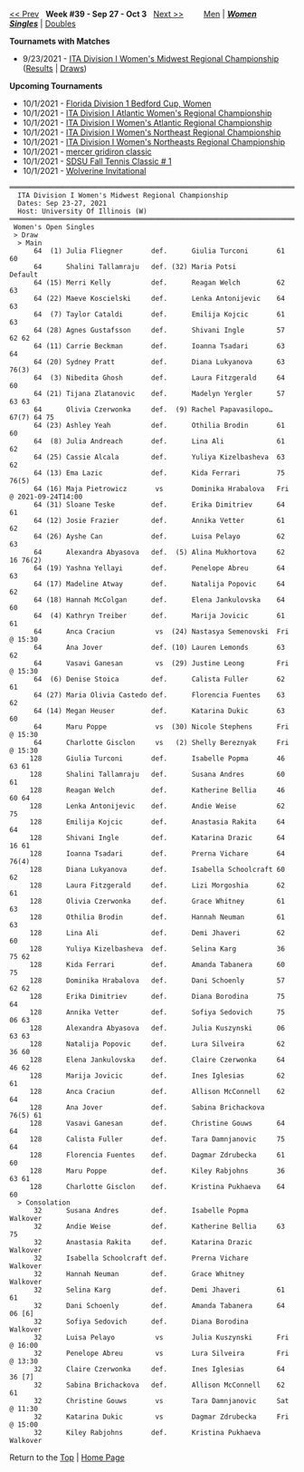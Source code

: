 <a name="top"></a>[<< Prev](women_singles_2138.md) &nbsp; **Week #39 - Sep 27 - Oct 3** &nbsp; [Next >>](women_singles_2140.md) &nbsp;&nbsp;&nbsp;&nbsp;&nbsp;&nbsp;&nbsp; [Men](./men_singles_2139.md) &#124; [***Women***](./women_singles_2139.md) &nbsp;&nbsp;&nbsp;&nbsp;&nbsp; [***Singles***](./women_singles_2139.md) &#124; [Doubles](./women_doubles_2139.md)

**Tournamets with Matches**  
- 9/23/2021 - [ITA Division I Women's Midwest Regional Championship](#21-30664) ([Results](#21-30664) &#124; <a href="https://colleges.wearecollegetennis.com/competitions/UniversityOfIllinoisW/Tournaments/Overview/D364C7F9-D5B0-4D5F-854B-5805EE070BE4" target="_blank">Draws</a>)  

**Upcoming Tournaments**  
- 10/1/2021 - <a href="https://colleges.wearecollegetennis.com/competitions/UnivOfSouthFloridaW/Tournaments/Overview/C3845735-BCB5-44DE-9B50-9FA2F75B1EE9" target="_blank">Florida Division 1 Bedford Cup, Women</a>  
- 10/1/2021 - <a href="https://colleges.wearecollegetennis.com/competitions/USNavalAcademyW/Tournaments/Overview/EB66D8AE-2B72-4A34-AF59-E6C67DA9A6D8" target="_blank">ITA Division I Atlantic Women's Regional Championship</a>  
- 10/1/2021 - <a href="https://colleges.wearecollegetennis.com/competitions/LibertyUniversityW/Tournaments/Overview/C52564C8-3C18-4053-9A72-29E45A0B7B93" target="_blank">ITA Division I Women's Atlantic Regional Championship</a>  
- 10/1/2021 - <a href="https://colleges.wearecollegetennis.com/competitions/UnivOfPennsylvaniaW/Tournaments/Overview/19C5EAFF-4E4C-4DBD-83F9-4FE76D915740" target="_blank">ITA Division I Women's Northeast Regional Championship</a>  
- 10/1/2021 - <a href="https://colleges.wearecollegetennis.com/competitions/USMilitaryAcademyW/Tournaments/Overview/191E2014-085B-4A50-9C88-E77ADCAC62E1" target="_blank">ITA Division I Women's Northeasts Regional Championship</a>  
- 10/1/2021 - <a href="https://colleges.wearecollegetennis.com/competitions/MercerUniversityM/Tournaments/Overview/DA1EFD3A-A2A3-47C3-8E11-2A83F6F6F79E" target="_blank">mercer gridiron classic</a>  
- 10/1/2021 - <a href="https://colleges.wearecollegetennis.com/competitions/SanDiegoStateUniversityW/Tournaments/Overview/1EB1A7C8-81F9-4DDF-BE0F-D8EB9551DEA5" target="_blank">SDSU Fall Tennis Classic # 1</a>  
- 10/1/2021 - <a href="https://colleges.wearecollegetennis.com/competitions/UniversityOfMichiganW/Tournaments/Overview/6AF18612-0DD9-474B-9A98-4C630E99D501" target="_blank">Wolverine Invitational</a>  

<a name="21-30664"></a>
~~~
════════════════════════════════════════════════════════════════════════════════════════
  ITA Division I Women's Midwest Regional Championship
  Dates: Sep 23-27, 2021
  Host: University Of Illinois (W)
════════════════════════════════════════════════════════════════════════════════════════
 Women's Open Singles
 > Draw
  > Main
      64  (1) Julia Fliegner       def.      Giulia Turconi       61 60
      64      Shalini Tallamraju   def. (32) Maria Potsi          Default
      64 (15) Merri Kelly          def.      Reagan Welch         62 63
      64 (22) Maeve Koscielski     def.      Lenka Antonijevic    64 63
      64  (7) Taylor Cataldi       def.      Emilija Kojcic       61 63
      64 (28) Agnes Gustafsson     def.      Shivani Ingle        57 62 62
      64 (11) Carrie Beckman       def.      Ioanna Tsadari       63 64
      64 (20) Sydney Pratt         def.      Diana Lukyanova      63 76(3)
      64  (3) Nibedita Ghosh       def.      Laura Fitzgerald     64 60
      64 (21) Tijana Zlatanovic    def.      Madelyn Yergler      57 63 63
      64      Olivia Czerwonka     def.  (9) Rachel Papavasilopo… 67(7) 64 75
      64 (23) Ashley Yeah          def.      Othilia Brodin       61 60
      64  (8) Julia Andreach       def.      Lina Ali             61 62
      64 (25) Cassie Alcala        def.      Yuliya Kizelbasheva  63 62
      64 (13) Ema Lazic            def.      Kida Ferrari         75 76(5)
      64 (16) Maja Pietrowicz       vs       Dominika Hrabalova   Fri @ 2021-09-24T14:00
      64 (31) Sloane Teske         def.      Erika Dimitriev      64 61
      64 (12) Josie Frazier        def.      Annika Vetter        61 62
      64 (26) Ayshe Can            def.      Luisa Pelayo         62 63
      64      Alexandra Abyasova   def.  (5) Alina Mukhortova     62 16 76(2)
      64 (19) Yashna Yellayi       def.      Penelope Abreu       64 63
      64 (17) Madeline Atway       def.      Natalija Popovic     64 62
      64 (18) Hannah McColgan      def.      Elena Jankulovska    64 60
      64  (4) Kathryn Treiber      def.      Marija Jovicic       61 61
      64      Anca Craciun          vs  (24) Nastasya Semenovski  Fri @ 15:30
      64      Ana Jover            def. (10) Lauren Lemonds       63 62
      64      Vasavi Ganesan        vs  (29) Justine Leong        Fri @ 15:30
      64  (6) Denise Stoica        def.      Calista Fuller       62 61
      64 (27) Maria Olivia Castedo def.      Florencia Fuentes    63 62
      64 (14) Megan Heuser         def.      Katarina Dukic       63 60
      64      Maru Poppe            vs  (30) Nicole Stephens      Fri @ 15:30
      64      Charlotte Gisclon     vs   (2) Shelly Bereznyak     Fri @ 15:30
     128      Giulia Turconi       def.      Isabelle Popma       46 63 61
     128      Shalini Tallamraju   def.      Susana Andres        60 61
     128      Reagan Welch         def.      Katherine Bellia     46 60 64
     128      Lenka Antonijevic    def.      Andie Weise          62 75
     128      Emilija Kojcic       def.      Anastasia Rakita     64 64
     128      Shivani Ingle        def.      Katarina Drazic      64 16 61
     128      Ioanna Tsadari       def.      Prerna Vichare       64 76(4)
     128      Diana Lukyanova      def.      Isabella Schoolcraft 60 62
     128      Laura Fitzgerald     def.      Lizi Morgoshia       62 61
     128      Olivia Czerwonka     def.      Grace Whitney        61 63
     128      Othilia Brodin       def.      Hannah Neuman        61 63
     128      Lina Ali             def.      Demi Jhaveri         62 60
     128      Yuliya Kizelbasheva  def.      Selina Karg          36 75 62
     128      Kida Ferrari         def.      Amanda Tabanera      60 75
     128      Dominika Hrabalova   def.      Dani Schoenly        57 62 62
     128      Erika Dimitriev      def.      Diana Borodina       75 64
     128      Annika Vetter        def.      Sofiya Sedovich      75 06 63
     128      Alexandra Abyasova   def.      Julia Kuszynski      06 63 63
     128      Natalija Popovic     def.      Lura Silveira        62 36 60
     128      Elena Jankulovska    def.      Claire Czerwonka     64 46 62
     128      Marija Jovicic       def.      Ines Iglesias        62 61
     128      Anca Craciun         def.      Allison McConnell    62 64
     128      Ana Jover            def.      Sabina Brichackova   76(5) 61
     128      Vasavi Ganesan       def.      Christine Gouws      64 64
     128      Calista Fuller       def.      Tara Damnjanovic     75 64
     128      Florencia Fuentes    def.      Dagmar Zdrubecka     61 60
     128      Maru Poppe           def.      Kiley Rabjohns       36 63 61
     128      Charlotte Gisclon    def.      Kristina Pukhaeva    64 60
  > Consolation
      32      Susana Andres        def.      Isabelle Popma       Walkover
      32      Andie Weise          def.      Katherine Bellia     63 75
      32      Anastasia Rakita     def.      Katarina Drazic      Walkover
      32      Isabella Schoolcraft def.      Prerna Vichare       Walkover
      32      Hannah Neuman        def.      Grace Whitney        Walkover
      32      Selina Karg          def.      Demi Jhaveri         61 61
      32      Dani Schoenly        def.      Amanda Tabanera      64 06 [6]
      32      Sofiya Sedovich      def.      Diana Borodina       Walkover
      32      Luisa Pelayo          vs       Julia Kuszynski      Fri @ 16:00
      32      Penelope Abreu        vs       Lura Silveira        Fri @ 13:30
      32      Claire Czerwonka     def.      Ines Iglesias        64 36 [7]
      32      Sabina Brichackova   def.      Allison McConnell    62 61
      32      Christine Gouws       vs       Tara Damnjanovic     Sat @ 11:30
      32      Katarina Dukic        vs       Dagmar Zdrubecka     Fri @ 15:00
      32      Kiley Rabjohns       def.      Kristina Pukhaeva    Walkover
~~~

Return to the [Top](./women_singles_2139.md) &#124; [Home Page](../../index.md)